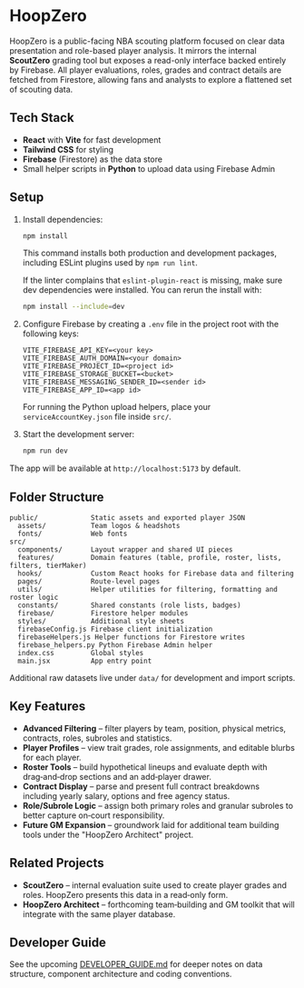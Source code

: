 # HoopZero

HoopZero is a public-facing NBA scouting platform focused on clear data presentation and role-based player analysis. It mirrors the internal **ScoutZero** grading tool but exposes a read-only interface backed entirely by Firebase. All player evaluations, roles, grades and contract details are fetched from Firestore, allowing fans and analysts to explore a flattened set of scouting data.

## Tech Stack

- **React** with **Vite** for fast development
- **Tailwind CSS** for styling
- **Firebase** (Firestore) as the data store
- Small helper scripts in **Python** to upload data using Firebase Admin

## Setup

1. Install dependencies:

   ```bash
   npm install
   ```

   This command installs both production and development packages, including
   ESLint plugins used by `npm run lint`.

   If the linter complains that `eslint-plugin-react` is missing, make sure
   dev dependencies were installed. You can rerun the install with:

   ```bash
   npm install --include=dev
   ```

2. Configure Firebase by creating a `.env` file in the project root with the following keys:

   ```
   VITE_FIREBASE_API_KEY=<your key>
   VITE_FIREBASE_AUTH_DOMAIN=<your domain>
   VITE_FIREBASE_PROJECT_ID=<project id>
   VITE_FIREBASE_STORAGE_BUCKET=<bucket>
   VITE_FIREBASE_MESSAGING_SENDER_ID=<sender id>
   VITE_FIREBASE_APP_ID=<app id>
   ```

   For running the Python upload helpers, place your `serviceAccountKey.json` file inside `src/`.

3. Start the development server:

   ```bash
   npm run dev
   ```

The app will be available at `http://localhost:5173` by default.

## Folder Structure

```
public/             Static assets and exported player JSON
  assets/           Team logos & headshots
  fonts/            Web fonts
src/
  components/       Layout wrapper and shared UI pieces
  features/         Domain features (table, profile, roster, lists, filters, tierMaker)
  hooks/            Custom React hooks for Firebase data and filtering
  pages/            Route-level pages
  utils/            Helper utilities for filtering, formatting and roster logic
  constants/        Shared constants (role lists, badges)
  firebase/         Firestore helper modules
  styles/           Additional style sheets
  firebaseConfig.js Firebase client initialization
  firebaseHelpers.js Helper functions for Firestore writes
  firebase_helpers.py Python Firebase Admin helper
  index.css         Global styles
  main.jsx          App entry point
```

Additional raw datasets live under `data/` for development and import scripts.

## Key Features

- **Advanced Filtering** – filter players by team, position, physical metrics, contracts, roles, subroles and statistics.
- **Player Profiles** – view trait grades, role assignments, and editable blurbs for each player.
- **Roster Tools** – build hypothetical lineups and evaluate depth with drag‑and‑drop sections and an add‑player drawer.
- **Contract Display** – parse and present full contract breakdowns including yearly salary, options and free agency status.
- **Role/Subrole Logic** – assign both primary roles and granular subroles to better capture on‑court responsibility.
- **Future GM Expansion** – groundwork laid for additional team building tools under the "HoopZero Architect" project.

## Related Projects

- **ScoutZero** – internal evaluation suite used to create player grades and roles. HoopZero presents this data in a read‑only form.
- **HoopZero Architect** – forthcoming team‑building and GM toolkit that will integrate with the same player database.

## Developer Guide

See the upcoming [DEVELOPER_GUIDE.md](DEVELOPER_GUIDE.md) for deeper notes on data structure, component architecture and coding conventions.
